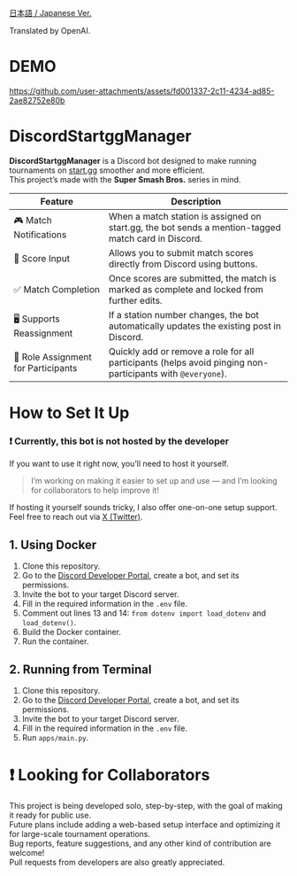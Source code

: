 [日本語 / Japanese Ver.](https://github.com/Atamol/DiscordStartggManager/blob/main/README.md)

Translated by OpenAI.

# DEMO

https://github.com/user-attachments/assets/fd001337-2c11-4234-ad85-2ae82752e80b

# DiscordStartggManager

**DiscordStartggManager** is a Discord bot designed to make running tournaments on [start.gg](https://start.gg/) smoother and more efficient.  
This project’s made with the **Super Smash Bros.** series in mind.

| Feature | Description |
| --- | --- |
| 🎮 Match Notifications | When a match station is assigned on start.gg, the bot sends a mention-tagged match card in Discord. |
| 🔘 Score Input | Allows you to submit match scores directly from Discord using buttons. |
| ✅ Match Completion | Once scores are submitted, the match is marked as complete and locked from further edits. |
| 🖥️ Supports Reassignment | If a station number changes, the bot automatically updates the existing post in Discord. |
| 👥 Role Assignment for Participants | Quickly add or remove a role for all participants (helps avoid pinging non-participants with `@everyone`). |

# How to Set It Up

### ❗ Currently, this bot is **not** hosted by the developer

If you want to use it right now, you’ll need to host it yourself.  

> I’m working on making it easier to set up and use — and I’m looking for collaborators to help improve it!  

If hosting it yourself sounds tricky, I also offer one-on-one setup support. Feel free to reach out via [X (Twitter)](https://x.com/Atamol_ssb).

## 1. Using Docker

1. Clone this repository.  
2. Go to the [Discord Developer Portal](https://discord.com/developers/applications), create a bot, and set its permissions.  
3. Invite the bot to your target Discord server.  
4. Fill in the required information in the `.env` file.  
5. Comment out lines 13 and 14: `from dotenv import load_dotenv` and `load_dotenv()`.  
6. Build the Docker container.  
7. Run the container.  

## 2. Running from Terminal

1. Clone this repository.  
2. Go to the [Discord Developer Portal](https://discord.com/developers/applications), create a bot, and set its permissions.  
3. Invite the bot to your target Discord server.  
4. Fill in the required information in the `.env` file.  
5. Run `apps/main.py`.  

# ❗ Looking for Collaborators
This project is being developed solo, step-by-step, with the goal of making it ready for public use.  
Future plans include adding a web-based setup interface and optimizing it for large-scale tournament operations.  
Bug reports, feature suggestions, and any other kind of contribution are welcome!  
Pull requests from developers are also greatly appreciated.  